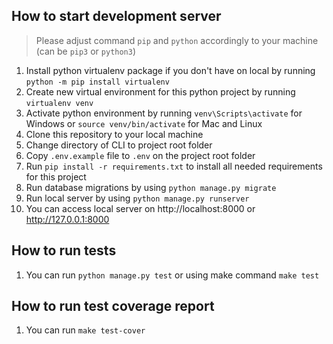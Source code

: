 ## How to start development server
> Please adjust command `pip` and `python` accordingly to your machine (can be `pip3` or `python3`)
1. Install python virtualenv package if you don't have on local by running `python -m pip install virtualenv`
2. Create new virtual environment for this python project by running `virtualenv venv`
3. Activate python environment by running `venv\Scripts\activate` for Windows or  `source venv/bin/activate` for Mac and Linux
4. Clone this repository to your local machine
5. Change directory of CLI to project root folder
6. Copy `.env.example` file to `.env` on the project root folder
7. Run `pip install -r requirements.txt` to install all needed requirements for this project
8. Run database migrations by using `python manage.py migrate`
9. Run local server by using `python manage.py runserver`
10. You can access local server on http://localhost:8000 or http://127.0.0.1:8000

## How to run tests
1. You can run `python manage.py test` or using make command `make test`

## How to run test coverage report
1. You can run `make test-cover`
